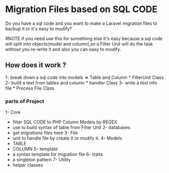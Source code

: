 # Migration Files based on SQL CODE
Do you have a sql code  and you want to make a Laravel migration files to backup it or it's easy to modify?
<br>

#NOTE
if you need use this for something else it's easy because a sql code will split into objects(model and column),so a Filter Unit will do the task without you re-write it and also you can easy to modify.

## How does it work ?
1- break down a  sql code into models => Table and Column
    * FilterUnit Class
2- build a text from tables and column
    * handler Class
3- write a text info file
    * Process File Class

### parts of Project
1- Core
   *  filter SQL CODE to PHP Column Models by REGEX
   *  use to build syntax of table from Filter Unit
2- databases
   * get  migrations files here
3- File
   * unit to handle file by create it or modify it.
4- Models
   * TABLE
   * COLUMN
5- template
   * a syntax template for migration file
6- traits
   * a singleton pattern
7- Utility
   * helper classes